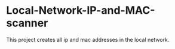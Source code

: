 # Local-Network-IP-and-MAC-scanner
  This project creates all ip and mac addresses in the local network.
